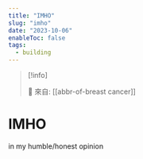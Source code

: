 ```yaml
---
title: "IMHO"
slug: "imho"
date: "2023-10-06"
enableToc: false
tags:
  - building
---
```


> [!info]
>
> 🌱 來自: [[abbr-of-breast cancer]]

# IMHO

in my humble/honest opinion
